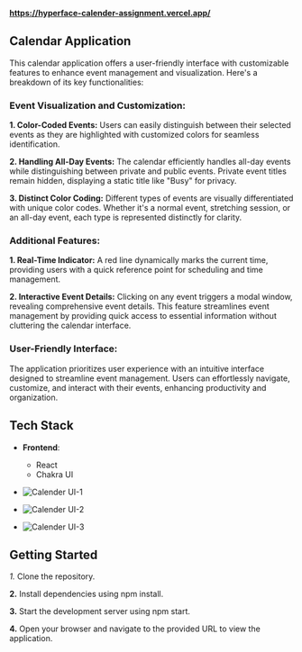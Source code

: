 **https://hyperface-calender-assignment.vercel.app/**

##  Calendar Application

This calendar application offers a user-friendly interface with customizable features to enhance event management and visualization. Here's a breakdown of its key functionalities:

### **Event Visualization and Customization:**

**1. Color-Coded Events:** Users can easily distinguish between their selected events as they are highlighted with customized colors for seamless identification.

**2. Handling All-Day Events:** The calendar efficiently handles all-day events while distinguishing between private and public events. Private event titles remain hidden, displaying a static title like "Busy" for privacy.

**3. Distinct Color Coding:** Different types of events are visually differentiated with unique color codes. Whether it's a normal event, stretching session, or an all-day event, each type is represented distinctly for clarity.

### **Additional Features:**

**1. Real-Time Indicator:** A red line dynamically marks the current time, providing users with a quick reference point for scheduling and time management.

**2. Interactive Event Details:** Clicking on any event triggers a modal window, revealing comprehensive event details. This feature streamlines event management by providing quick access to essential information without cluttering the calendar interface.

### **User-Friendly Interface:**

The application prioritizes user experience with an intuitive interface designed to streamline event management. Users can effortlessly navigate, customize, and interact with their events, enhancing productivity and organization.


## Tech Stack

- **Frontend**:
  - React
  - Chakra UI
 
 - ![Calender UI-1](https://github.com/Rinkesh375/Hyperface_calender_assignment/assets/107518782/b2de179e-32d1-4ec7-8e5f-9088c3bcc6a7)


 - ![Calender UI-2](https://github.com/Rinkesh375/Hyperface_calender_assignment/assets/107518782/d27f8b43-d32e-42eb-9826-2e7b35e6e5e1)
   
 - ![Calender UI-3](https://github.com/Rinkesh375/Hyperface_calender_assignment/assets/107518782/d14d6a03-570e-414e-aea4-d8819fcde28b)


## Getting Started

**1*.* Clone the repository.

**2.** Install dependencies using npm install.

**3.** Start the development server using npm start.

**4.** Open your browser and navigate to the provided URL to view the application.





